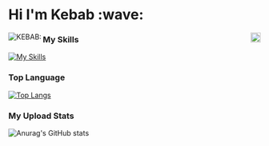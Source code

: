 <h1>Hi I'm Kebab :wave:</h1>
<img align="left" alt="KEBAB:" src="https://github-stats-alpha.vercel.app/api?username=donrskbb&cc=000&tc=fff&ic=fff&bc=000" />
<img align="right" src="https://visitor-badge.laobi.icu/badge?page_id=donrskbb.github.io" height="20px">

### My Skills
[![My Skills](https://skillicons.dev/icons?i=js,html,css,react,cpp,cs,discord,bots,git,github,lua,nodejs)](https://discord.gg/deckofcards)

### Top Language
[![Top Langs](https://github-readme-stats.vercel.app/api/top-langs/?username=donrskbb)](https://github.com/anuraghazra/github-readme-stats)

### My Upload Stats
![Anurag's GitHub stats](https://github-readme-stats.vercel.app/api?username=donrskbb&theme=vue-dark&show_icons=true)
